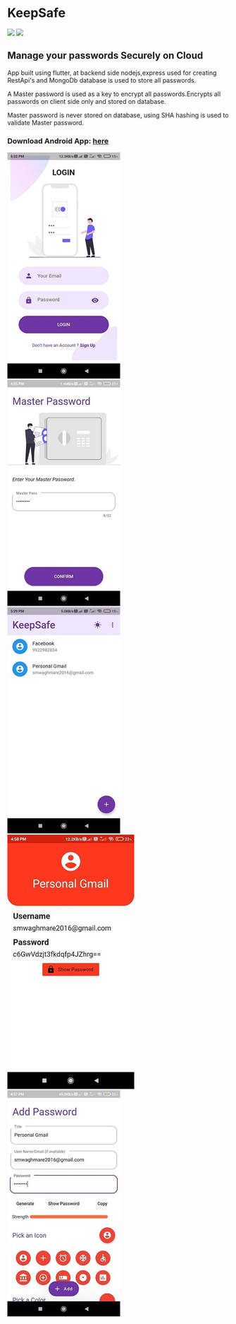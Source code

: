 # KeepSafe

<a href="LICENSE"><img src="https://img.shields.io/static/v1?label=license&message=MIT&color=green"></a>
<img src="https://img.shields.io/badge/Flutter-%2302569B.svg?style=for-the-badge&logo=Flutter&logoColor=white">

## Manage your passwords Securely on Cloud

App built using flutter, at backend side nodejs,express used for creating RestApi's and MongoDb database is used to store all passwords.

A Master password is used as a key to encrypt all passwords.Encrypts all passwords on client side only and stored on database.

Master password is never stored on database, using SHA hashing is used to validate Master password.

### Download Android App: [here](https://github.com/saurabh-m-w/PasswordManager/raw/main/KeepSafeApp.apk)



![Screenshot](Screenshots/screenshot1.jpeg)
![Screenshot](Screenshots/screenshot2.jpeg)
![Screenshot](Screenshots/screenshot3.jpeg)
![Screenshot](Screenshots/screenshot4.jpeg)
![Screenshot](Screenshots/screenshot5.jpeg)


